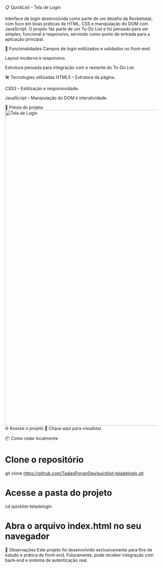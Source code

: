 

📋 QuickList – Tela de Login

Interface de login desenvolvida como parte de um desafio da Rocketseat, com foco em boas práticas de HTML, CSS e manipulação do DOM com JavaScript.
O projeto faz parte de um To-Do List e foi pensado para ser simples, funcional e responsivo, servindo como ponto de entrada para a aplicação principal.

🚀 Funcionalidades
Campos de login estilizados e validados no front-end.

Layout moderno e responsivo.

Estrutura pensada para integração com o restante do To-Do List.

🛠 Tecnologias utilizadas
HTML5 – Estrutura da página.

CSS3 – Estilização e responsividade.

JavaScript – Manipulação do DOM e interatividade.

📸 Prévia do projeto
<img width="1917" height="1039" alt="Tela de Login" src="https://github.com/user-attachments/assets/528fc9d3-33b2-49eb-9b9b-1e9fe2d35912" />
🌐 Acesse o projeto
🔗 Clique aqui para visualizar

📦 Como rodar localmente

# Clone o repositório
git clone https://github.com/TaalesPorjanDev/quicklist-teladelogin.git

# Acesse a pasta do projeto
cd quicklist-teladelogin

# Abra o arquivo index.html no seu navegador
📌 Observações
Este projeto foi desenvolvido exclusivamente para fins de estudo e prática de front-end.
Futuramente, pode receber integração com back-end e sistema de autenticação real.
